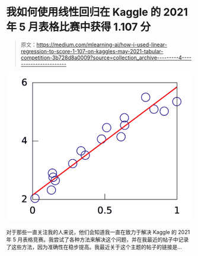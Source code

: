 # 我如何使用线性回归在 Kaggle 的 2021 年 5 月表格比赛中获得 1.107 分

> 原文：<https://medium.com/mlearning-ai/how-i-used-linear-regression-to-score-1-107-on-kaggles-may-2021-tabular-competition-3b728d8a0009?source=collection_archive---------4----------------------->

![](img/4f98d32607292a890a33945a052c18f8.png)

对于那些一直关注我的人来说，他们会知道我一直在致力于解决 Kaggle 的 2021 年 5 月表格竞赛。我尝试了各种方法来解决这个问题，并在我最近的帖子中记录了这些方法，因为准确性在稳步提高。我最近关于这个主题的帖子的链接是…